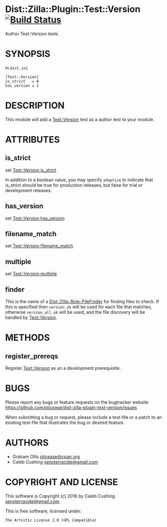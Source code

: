 # Dist::Zilla::Plugin::Test::Version [![Build Status](https://secure.travis-ci.org/plicease/Dist-Zilla-Plugin-Test-Version.png)](http://travis-ci.org/plicease/Dist-Zilla-Plugin-Test-Version)

Author Test::Version tests

# SYNOPSIS

in `dist.ini`

    [Test::Version]
    is_strict   = 0
    has_version = 1

# DESCRIPTION

This module will add a [Test::Version](https://metacpan.org/pod/Test::Version) test as a author test to your module.

# ATTRIBUTES

## is\_strict

set [Test::Version is\_strict](https://metacpan.org/pod/Test::Version#is_strict)

In addition to a boolean value, you may specify `adaptive` to indicate that
is\_strict should be true for production releases, but false for trial or
development releases.

## has\_version

set [Test::Version has\_version](https://metacpan.org/pod/Test::Version#has_version)

## filename\_match

set [Test::Version filename\_match](https://metacpan.org/pod/Test::Version#filename_match)

## multiple

set [Test::Version multiple](https://metacpan.org/pod/Test::Version#multiple)

## finder

This is the name of a [Dist::Zilla::Role::FileFinder](https://metacpan.org/pod/Dist::Zilla::Role::FileFinder) for finding files to check.
If this is specified then `version_ok` will be used for each file that matches,
otherwise `version_all_ok` will be used, and the file discovery will be handled
by [Test::Version](https://metacpan.org/pod/Test::Version).

# METHODS

## register\_prereqs

Register [Test::Version](https://metacpan.org/pod/Test::Version) as an a development prerequisite.

# BUGS

Please report any bugs or feature requests on the bugtracker website
https://github.com/plicease/dist-zilla-plugin-test-version/issues

When submitting a bug or request, please include a test-file or a
patch to an existing test-file that illustrates the bug or desired
feature.

# AUTHORS

- Graham Ollis <plicease@cpan.org>
- Caleb Cushing <xenoterracide@gmail.com>

# COPYRIGHT AND LICENSE

This software is Copyright (c) 2016 by Caleb Cushing <xenoterracide@gmail.com>.

This is free software, licensed under:

    The Artistic License 2.0 (GPL Compatible)
